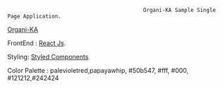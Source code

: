                                                Organi-KA Sample Single Page Application.
                                                           


[Organi-KA](https://organi-ka.netlify.app/)


FrontEnd : [React Js](https://reactjs.org/).

Styling: [Styled Components](https://styled-components.com/)

Color Palette : palevioletred,papayawhip, #50b547, #fff, #000, #121212,#242424
